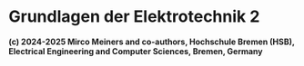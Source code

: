 # Grundlagen der Elektrotechnik 2

**(c) 2024-2025 Mirco Meiners and co-authors, Hochschule Bremen (HSB), Electrical Engineering and Computer Sciences, Bremen, Germany**


